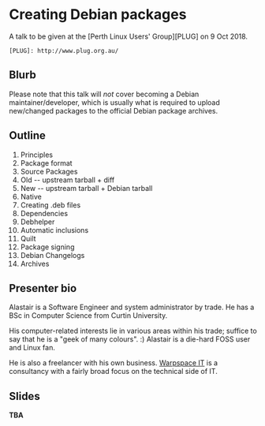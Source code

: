 # Creating Debian packages
A talk to be given at the [Perth Linux Users' Group][PLUG] on 9 Oct 2018.

    [PLUG]: http://www.plug.org.au/

## Blurb



Please note that this talk will *not* cover becoming a Debian maintainer/developer, which is usually what is required to upload new/changed packages to the official Debian package archives.

## Outline

1. Principles
1. Package format
1. Source Packages
  1. Old -- upstream tarball + diff
  1. New -- upstream tarball + Debian tarball
  1. Native
1. Creating .deb files
  1. Dependencies
  1. Debhelper
  1. Automatic inclusions
  1. Quilt
  1. Package signing
  1. Debian Changelogs
1. Archives

## Presenter bio

Alastair is a Software Engineer and system administrator by trade.  He has a BSc in Computer Science from Curtin University.

His computer-related interests lie in various areas within his trade; suffice to say that he is a "geek of many colours". :)  Alastair is a die-hard FOSS user and Linux fan.

He is also a freelancer with his own business.  [Warpspace IT](http://www.warpspace.net/) is a consultancy with a fairly broad focus on the technical side of IT.

## Slides

**TBA**
